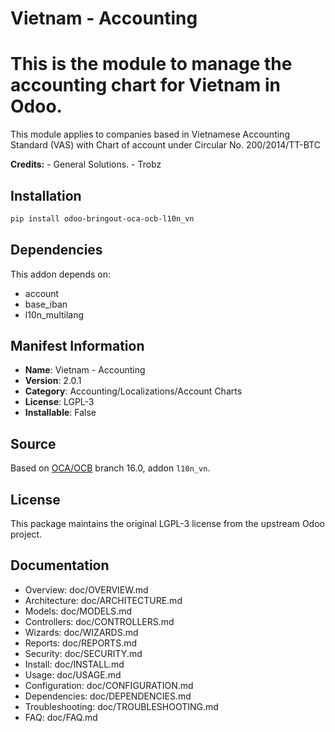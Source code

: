 # Vietnam - Accounting


This is the module to manage the accounting chart for Vietnam in Odoo.
=========================================================================

This module applies to companies based in Vietnamese Accounting Standard (VAS)
with Chart of account under Circular No. 200/2014/TT-BTC

**Credits:**
    - General Solutions.
    - Trobz


## Installation

```bash
pip install odoo-bringout-oca-ocb-l10n_vn
```

## Dependencies

This addon depends on:
- account
- base_iban
- l10n_multilang

## Manifest Information

- **Name**: Vietnam - Accounting
- **Version**: 2.0.1
- **Category**: Accounting/Localizations/Account Charts
- **License**: LGPL-3
- **Installable**: False

## Source

Based on [OCA/OCB](https://github.com/OCA/OCB) branch 16.0, addon `l10n_vn`.

## License

This package maintains the original LGPL-3 license from the upstream Odoo project.

## Documentation

- Overview: doc/OVERVIEW.md
- Architecture: doc/ARCHITECTURE.md
- Models: doc/MODELS.md
- Controllers: doc/CONTROLLERS.md
- Wizards: doc/WIZARDS.md
- Reports: doc/REPORTS.md
- Security: doc/SECURITY.md
- Install: doc/INSTALL.md
- Usage: doc/USAGE.md
- Configuration: doc/CONFIGURATION.md
- Dependencies: doc/DEPENDENCIES.md
- Troubleshooting: doc/TROUBLESHOOTING.md
- FAQ: doc/FAQ.md

